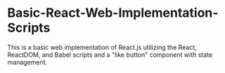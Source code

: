 # Basic-React-Web-Implementation-Scripts
This is a basic web implementation of React.js utilizing the React, ReactDOM, and Babel scripts and a "like button" component with state management.

